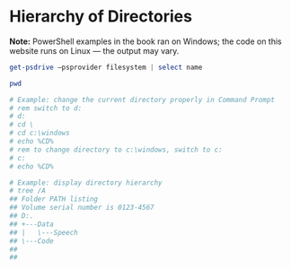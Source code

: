 # Hierarchy of Directories

__Note:__ PowerShell examples in the book ran on Windows; the code on this
website runs on Linux — the output may vary.

```powershell runnable
get-psdrive –psprovider filesystem | select name

pwd

# Example: change the current directory properly in Command Prompt
# rem switch to d:
# d:
# cd \
# cd c:\windows
# echo %CD%
# rem to change directory to c:\windows, switch to c:
# c:
# echo %CD%

# Example: display directory hierarchy
# tree /A
## Folder PATH listing
## Volume serial number is 0123-4567
## D:.
## +---Data
## |   \---Speech
## \---Code
## 
## 
```
